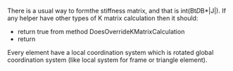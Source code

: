 ﻿There is a usual way to formthe stiffness matrix, and that is int(Bt*D*B*|J|). If any helper have other types of K matrix calculation then it should:
- return true from method DoesOverrideKMatrixCalculation
- return 


Every element have a local coordination system which is rotated global coordination system (like local system for frame or triangle element).